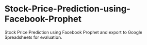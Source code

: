 # Stock-Price-Prediction-using-Facebook-Prophet
Stock Price Prediction using Facebook Prophet and export to Google Spreadsheets for evaluation.
